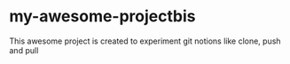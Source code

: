 # my-awesome-projectbis
This awesome project is created to experiment git notions like clone, push and pull
